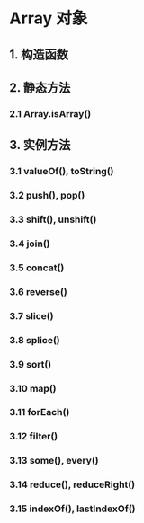 # Array 对象

## 1. 构造函数


## 2. 静态方法

### 2.1 Array.isArray()

## 3. 实例方法

### 3.1 valueOf(), toString()

### 3.2 push(), pop()

### 3.3 shift(), unshift()

### 3.4 join()

### 3.5 concat()


### 3.6 reverse()


### 3.7 slice()

### 3.8 splice()

### 3.9 sort()


### 3.10 map()

### 3.11 forEach()


### 3.12 filter()


### 3.13 some(), every()


### 3.14 reduce(), reduceRight()

### 3.15 indexOf(), lastIndexOf()